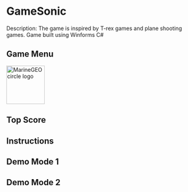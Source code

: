 # GameSonic

Description: The game is inspired by T-rex games and plane shooting games. Game built using Winforms C#

## Game Menu 

<img src="/assets/img/MarineGEO_logo.png" alt="MarineGEO circle logo" style="height: 100px; width:100px;"/>

## Top Score 

## Instructions

## Demo Mode 1

## Demo Mode 2 
